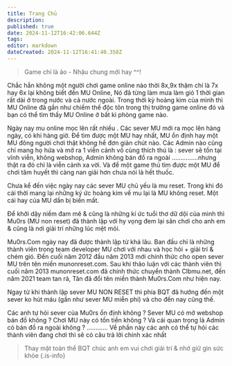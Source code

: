 ```yaml
---
title: Trang Chủ
description: 
published: true
date: 2024-11-12T16:42:06.644Z
tags: 
editor: markdown
dateCreated: 2024-11-12T16:41:40.358Z
---
```


> Game chỉ là ảo - Nhậu chung mới hay ^^!

Chắc hẳn không một người chơi game online nào thời 8x,9x thậm chí là 7x hay 6x lại không biết đến MU Online, Nó đã từng làm mưa làm gió 1 thời gian rất dài ở trong nước và cả nước ngoài. Trong thời kỳ hoàng kim của mình thì MU Online đã gần như chiếm thế độc tôn trong thị trường game online đó và bạn có thể tìm thấy MU Online ở bất kì phòng game nào.

Ngày nay mu online mọc lên rất nhiều . Các sever MU mới ra mọc lên hàng ngày, có khi hàng giờ. Để tìm được một MU hay nhất, MU ổn định hay một MU đông người chơi thật không hề đơn giản chút nào. Các Admin nào cũng chỉ mang họ hứa và mở ra 1 viễn cảnh vô cùng thích thú là : sever sẽ tồn tại vĩnh viễn, không webshop, Admin không bán đồ ra ngoài ……………nhưng thật ra đó chỉ là viễn cảnh xa vời. Và để một game thủ tìm được một MU để chơi tâm huyết thì càng nan giải hơn chưa nói là hết thuốc.

Chưa kể đến việc ngày nay các sever MU chủ yếu là mu reset. Trong khi đó cái thời mang lại những ký ức hoàng kim về mu lại là MU không reset. Một cái hay của MU dần bị biến mất.

Để khởi dậy niềm đam mê & cũng là những kí ức tuổi thơ dữ dội của mình thì Mu0rs (MU non reset) đã thành lập với hy vọng đem lại sân chơi cho anh em & cũng là nơi giải trí những lúc mệt mỏi.

Mu0rs.Com ngày nay đã được thành lập từ khá lâu. Ban đầu chỉ là những thành viên trong team developer MU chơi với nhau và học hỏi + giải trí & chém gió. Đến cuối năm 2012 đầu năm 2013 mới chính thức cho open sever MU trên tên miền munonreset.com. Sau khi thảo luận với các thành viên thì cuối năm 2013 munonreset.com đã chính thức chuyển thành Clbmu.net, đến năm 2021 team tan rả, Tân đã đổi tên miền thành Mu0rs.Com như hiện nay.

Ngay từ khi thành lập sever MU NON RESET thì phía BQT đã hướng đến một sever ko hút máu (gần như sever MU miễn phí) và cho đến nay cũng thế.

Các anh tự hỏi sever của Mu0rs ổn định không ? Sever MU có mở webshop bán đồ không ? Chơi MU này có tốn tiền không ? Và cái quan trọng là Admin có bán đồ ra ngoài không ? ………… Về phần này các anh có thể tự hỏi các thành viên đang chơi thì sẽ có câu trả lời chính xác nhất 


> Thay mặt toàn thể BQT chúc anh em vui chơi giải trí & nhớ giữ gìn sức khỏe
{.is-info}